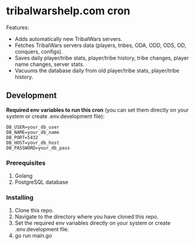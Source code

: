 # tribalwarshelp.com cron

Features:

- Adds automatically new TribalWars servers.
- Fetches TribalWars servers data (players, tribes, ODA, ODD, ODS, OD, conquers, configs).
- Saves daily player/tribe stats, player/tribe history, tribe changes, player name changes, server stats.
- Vacuums the database daily from old player/tribe stats, player/tribe history.

## Development

**Required env variables to run this cron** (you can set them directly on your system or create .env.development file):

```
DB_USER=your_db_user
DB_NAME=your_db_name
DB_PORT=5432
DB_HOST=your_db_host
DB_PASSWORD=your_db_pass
```

### Prerequisites

1. Golang
2. PostgreSQL database

### Installing

1. Clone this repo.
2. Navigate to the directory where you have cloned this repo.
3. Set the required env variables directly on your system or create .env.development file.
4. go run main.go
